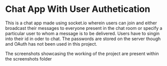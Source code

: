 # Chat App With User Authetication

This is a chat app made using socket.io wherein users can join and either broadcast their messages to everyone present in the chat room or specify a particular user to whom a message is to be delivered. Users have to singin into their id in oder to chat. The passwords are stored on the server though and OAuth has not been used in this project.

The screenshots showcasing the working of the project are present within the screenshots folder





